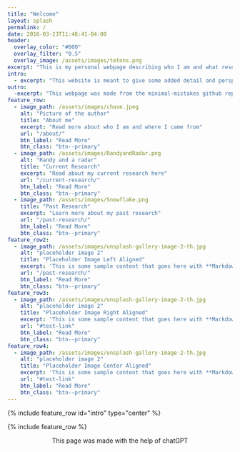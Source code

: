 ```yaml
---
title: "Welcome"
layout: splash
permalink: /
date: 2016-03-23T11:48:41-04:00
header:
  overlay_color: "#000"
  overlay_filter: "0.5"
  overlay_image: /assets/images/tetons.png
excerpt: "This is my personal webpage describing who I am and what research interests I have"
intro: 
  - excerpt: "This website is meant to give some added detail and perspective of who I am and what I do. Everyone's career journey is unqiue and here are some of the twists and turns of mine!"
outro:
  -excerpt: "This webpage was made from the minimal-mistakes github repo and the help of chatGPT"
feature_row:
  - image_path: /assets/images/chase.jpeg
    alt: "Picture of the author"
    title: "About me"
    excerpt: "Read more about who I am and where I came from"
    url: "/about/"
    btn_label: "Read More"
    btn_class: "btn--primary"
  - image_path: /assets/images/RandyandRadar.png
    alt: "Randy and a radar"
    title: "Current Research"
    excerpt: "Read about my current research here"
    url: "/current-research/"
    btn_label: "Read More"
    btn_class: "btn--primary"
  - image_path: /assets/images/Snowflake.png
    title: "Past Research"
    excerpt: "Learn more about my past research"
    url: "/past-research/"
    btn_label: "Read More"
    btn_class: "btn--primary"
feature_row2:
  - image_path: /assets/images/unsplash-gallery-image-2-th.jpg
    alt: "placeholder image 2"
    title: "Placeholder Image Left Aligned"
    excerpt: 'This is some sample content that goes here with **Markdown** formatting. Left aligned with `type="left"`'
    url: "/past-research/"
    btn_label: "Read More"
    btn_class: "btn--primary"
feature_row3:
  - image_path: /assets/images/unsplash-gallery-image-2-th.jpg
    alt: "placeholder image 2"
    title: "Placeholder Image Right Aligned"
    excerpt: 'This is some sample content that goes here with **Markdown** formatting. Right aligned with `type="right"`'
    url: "#test-link"
    btn_label: "Read More"
    btn_class: "btn--primary"
feature_row4:
  - image_path: /assets/images/unsplash-gallery-image-2-th.jpg
    alt: "placeholder image 2"
    title: "Placeholder Image Center Aligned"
    excerpt: 'This is some sample content that goes here with **Markdown** formatting. Centered with `type="center"`'
    url: "#test-link"
    btn_label: "Read More"
    btn_class: "btn--primary"
---
```


{% include feature_row id="intro" type="center" %}

{% include feature_row %}

<!-- {% include feature_row id="feature_row2" type="left" %} -->

<!-- {% include feature_row id="feature_row3" type="right" %} -->

<!-- {% include feature_row id="feature_row4" type="center" %} -->

<!-- <a class="twitter-timeline" href="https://twitter.com/DopplerChase?ref_src=twsrc%5Etfw">Tweets by DopplerChase</a> <script async src="https://platform.twitter.com/widgets.js" charset="utf-8"></script> -->

<p> <center> This page was made with the help of chatGPT </center> </p>